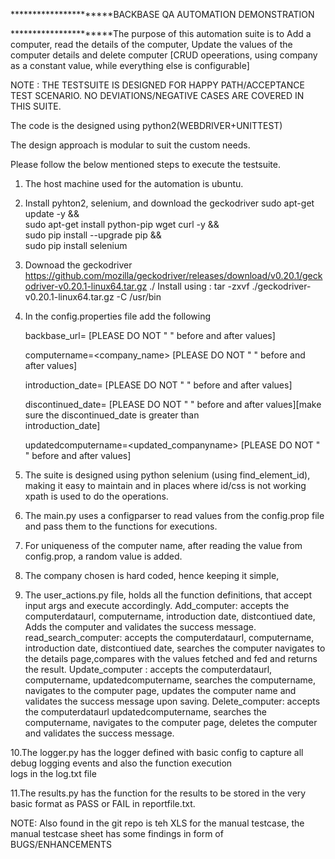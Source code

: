 **********************BACKBASE QA AUTOMATION DEMONSTRATION

**********************The purpose of this automation suite is to Add a computer, read the details of the computer, Update the values of the computer details and delete computer [CRUD opeerations, using company as a constant value, while everything else is configurable] 

NOTE : THE TESTSUITE IS DESIGNED FOR HAPPY PATH/ACCEPTANCE TEST SCENARIO. NO DEVIATIONS/NEGATIVE CASES ARE COVERED IN THIS SUITE.

The code is the designed using python2(WEBDRIVER+UNITTEST)

The design approach is modular to suit the custom needs.

Please follow the below mentioned steps to execute the testsuite.
1. The host machine used for the automation is ubuntu.

2. Install pyhton2, selenium, and download the geckodriver
    sudo apt-get update -y && \
    sudo apt-get install python-pip wget curl -y && \
    sudo pip install --upgrade pip && \
    sudo pip install selenium
3. Downoad the geckodriver https://github.com/mozilla/geckodriver/releases/download/v0.20.1/geckodriver-v0.20.1-linux64.tar.gz ./
    Install using : tar -zxvf ./geckodriver-v0.20.1-linux64.tar.gz -C /usr/bin 

4. In the config.properties file add the following
    
    backbase_url=<hthe test URL given> [PLEASE DO NOT " " before and after values]
    
    computername=<company_name> [PLEASE DO NOT " " before and after values]
    
    introduction_date=<yyyy-mm-dd> [PLEASE DO NOT " " before and after values]
    
    discontinued_date=<yyyy-mm-dd> [PLEASE DO NOT " " before and after values][make sure the discontinued_date is greater than      
    introduction_date]
    
    updatedcomputername=<updated_companyname> [PLEASE DO NOT " " before and after values]

5. The suite is designed using python selenium (using find_element_id), making it easy to maintain and in places where id/css is 
   not working xpath is used to do the operations.

6. The main.py uses a configparser to read values from the config.prop file and pass them to the functions for executions.

7. For uniqueness of the computer name, after reading the value from config.prop, a random value is added.

8. The company chosen is hard coded, hence keeping it simple, 

9. The user_actions.py file, holds all the function definitions, that accept input args and execute accordingly.
    Add_computer: accepts the computerdataurl, computername, introduction date, distcontiued date, Adds the computer and 
    validates 
    the success message.
    read_search_computer: accepts the computerdataurl, computername, introduction date, distcontiued date, searches the computer 
    navigates to the details page,compares with the values fetched and fed and returns the result.
    Update_computer : accepts the computerdataurl, computername, updatedcomputername, searches the computername, navigates to the 
    computer page, updates the computer name and validates the success message upon saving.
    Delete_computer: accepts the computerdataurl updatedcomputername, searches the computername, navigates to the 
    computer page, deletes the computer and validates the success message.
 
 10.The logger.py has the logger defined with basic config to capture all debug logging events and also the function execution    
     logs in the log.txt file 
 
 11.The results.py has the function for the results to be stored in the very basic format as PASS or FAIL in reportfile.txt.
 
 NOTE: Also found in the git repo is teh XLS for the manual testcase, the manual testcase sheet has some findings in form of BUGS/ENHANCEMENTS
 
